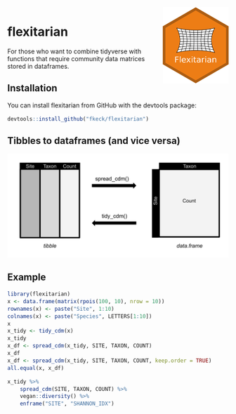 <img src="man/figures/logo_flexitarian.png" width="150" align="right" />

# flexitarian

<!-- badges: start -->
<!-- badges: end -->

For those who want to combine tidyverse with functions that require community data matrices stored in dataframes.

## Installation

You can install flexitarian from GitHub with the devtools package:

``` r
devtools::install_github("fkeck/flexitarian")  
```


## Tibbles to dataframes (and vice versa)
![](man/figures/flexitarian_fig.svg)

## Example

``` r
library(flexitarian)
x <- data.frame(matrix(rpois(100, 10), nrow = 10))
rownames(x) <- paste("Site", 1:10)
colnames(x) <- paste("Species", LETTERS[1:10])
x
x_tidy <- tidy_cdm(x)
x_tidy
x_df <- spread_cdm(x_tidy, SITE, TAXON, COUNT)
x_df
x_df <- spread_cdm(x_tidy, SITE, TAXON, COUNT, keep.order = TRUE)
all.equal(x, x_df)
```


``` r
x_tidy %>% 
    spread_cdm(SITE, TAXON, COUNT) %>% 
    vegan::diversity() %>% 
    enframe("SITE", "SHANNON_IDX")
```

